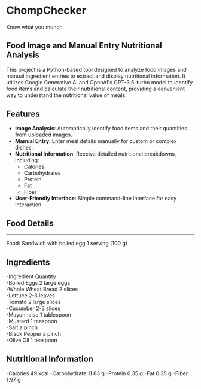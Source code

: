 # ChompChecker
Know what you munch

## Food Image and Manual Entry Nutritional Analysis

This project is a Python-based tool designed to analyze food images and manual ingredient entries to extract and display nutritional information. It utilizes Google Generative AI and OpenAI's GPT-3.5-turbo model to identify food items and calculate their nutritional content, providing a convenient way to understand the nutritional value of meals.

## Features

- **Image Analysis**: Automatically identify food items and their quantities from uploaded images.
- **Manual Entry**: Enter meal details manually for custom or complex dishes.
- **Nutritional Information**: Receive detailed nutritional breakdowns, including:
  - Calories
  - Carbohydrates
  - Protein
  - Fat
  - Fiber
- **User-Friendly Interface**: Simple command-line interface for easy interaction.


## Food Details
------------
Food: Sandwich with boiled egg
1 serving (100 g)

Ingredients
-----------
-Ingredient           Quantity            
-Boiled Eggs          2 large eggs        
-Whole Wheat Bread    2 slices            
-Lettuce              2-3 leaves          
-Tomato               2 large slices      
-Cucumber             2-3 slices          
-Mayonnaise           1 tablespoon        
-Mustard              1 teaspoon          
-Salt                 a pinch             
-Black Pepper         a pinch             
-Olive Oil            1 teaspoon          

Nutritional Information
----------------------
-Calories        49 kcal
-Carbohydrate    11.83 g
-Protein         0.35 g
-Fat             0.35 g
-Fiber           1.97 g
